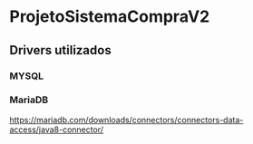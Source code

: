 # ProjetoSistemaCompraV2

## Drivers utilizados
### MYSQL

### MariaDB
https://mariadb.com/downloads/connectors/connectors-data-access/java8-connector/
